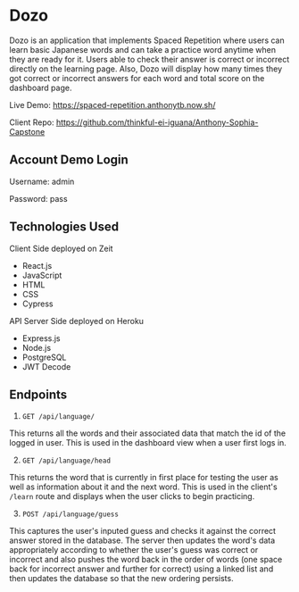 # Dozo

Dozo is an application that implements Spaced Repetition where users can learn basic Japanese words and can take a practice word anytime when they are ready for it. Users able to check their answer is correct or incorrect directly on the learning page. Also, Dozo will display how many times they got correct or incorrect answers for each word and total score on the dashboard page. 

Live Demo: https://spaced-repetition.anthonytb.now.sh/

Client Repo: https://github.com/thinkful-ei-iguana/Anthony-Sophia-Capstone 

## Account Demo Login

Username: admin

Password: pass

## Technologies Used

Client Side deployed on Zeit

- React.js
- JavaScript
- HTML
- CSS
- Cypress

API Server Side deployed on Heroku

- Express.js
- Node.js
- PostgreSQL
- JWT Decode

## Endpoints

1. `GET /api/language/`

This returns all the words and their associated data that match the id of the
logged in user. This is used in the dashboard view when a user first logs in.

2. `GET /api/language/head`

This returns the word that is currently in first place for testing the user as
well as information about it and the next word. This is used in the client's
`/learn` route and displays when the user clicks to begin practicing.

3. `POST /api/language/guess`

This captures the user's inputed guess and checks it against the correct answer
stored in the database. The server then updates the word's data appropriately
according to whether the user's guess was correct or incorrect and also pushes
the word back in the order of words (one space back for incorrect answer and
further for correct) using a linked list and then updates the database so that
the new ordering persists. 
